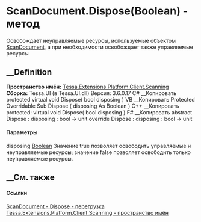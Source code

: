 # ScanDocument.Dispose(Boolean) - метод
Освобождает неуправляемые ресурсы, используемые объектом
[ScanDocument](T_Tessa_Extensions_Platform_Client_Scanning_ScanDocument.htm),
а при необходимости освобождает также управляемые ресурсы
##  __Definition
 **Пространство имён:**
[Tessa.Extensions.Platform.Client.Scanning](N_Tessa_Extensions_Platform_Client_Scanning.htm)  
 **Сборка:** Tessa.UI (в Tessa.UI.dll) Версия: 3.6.0.17
C# __Копировать
     protected virtual void Dispose(
    	bool disposing
    )
VB __Копировать
     Protected Overridable Sub Dispose ( 
    	disposing As Boolean
    )
C++ __Копировать
     protected:
    virtual void Dispose(
    	bool disposing
    )
F# __Копировать
     abstract Dispose : 
            disposing : bool -> unit 
    override Dispose : 
            disposing : bool -> unit 
#### Параметры
disposing [Boolean](https://learn.microsoft.com/dotnet/api/system.boolean)
    Значение true позволяет освободить управляемые и неуправляемые ресурсы; значение false позволяет освободить только неуправляемые ресурсы.
##  __См. также
#### Ссылки
[ScanDocument -
](T_Tessa_Extensions_Platform_Client_Scanning_ScanDocument.htm)
[Dispose -
перегрузка](Overload_Tessa_Extensions_Platform_Client_Scanning_ScanDocument_Dispose.htm)
[Tessa.Extensions.Platform.Client.Scanning - пространство
имён](N_Tessa_Extensions_Platform_Client_Scanning.htm)
